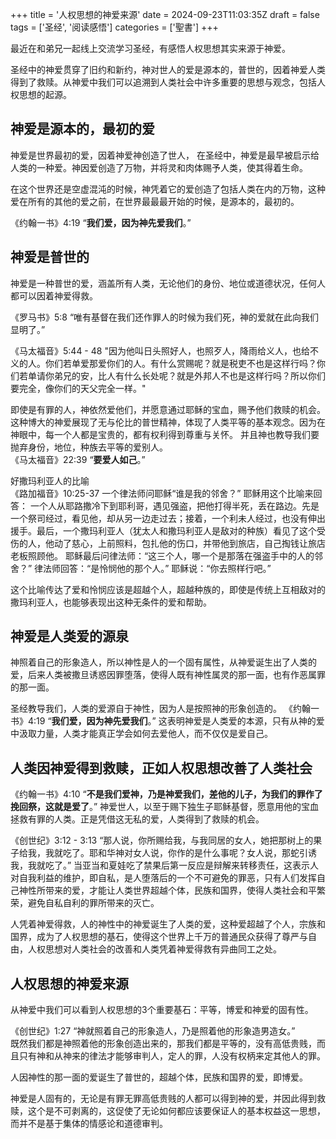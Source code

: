 +++
title = '人权思想的神爱来源'
date = 2024-09-23T11:03:35Z
draft = false
tags = ['圣经', '阅读感悟']
categories = ['聖書']
+++

最近在和弟兄一起线上交流学习圣经，有感悟人权思想其实来源于神爱。

<!--more-->

圣经中的神爱贯穿了旧约和新约，神对世人的爱是源本的，普世的，因着神爱人类得到了救赎。从神爱中我们可以追溯到人类社会中许多重要的思想与观念，包括人权思想的起源。

## 神爱是源本的，最初的爱

神爱是世界最初的爱，因着神爱神创造了世人，
在圣经中，神爱是最早被启示给人类的一种爱。神因爱创造了万物，并将灵和肉体赐予人类，使其得着生命。

在这个世界还是空虚混沌的时候，神凭着它的爱创造了包括人类在内的万物，这种爱在所有的其他的爱之前，在世界最最最开始的时候，是源本的，最初的。

《约翰一书》4:19 “**我们爱，因为神先爱我们**。”

## 神爱是普世的

神爱是一种普世的爱，涵盖所有人类，无论他们的身份、地位或道德状况，任何人都可以因着神爱得救。

《罗马书》5:8  “唯有基督在我们还作罪人的时候为我们死，神的爱就在此向我们显明了。”

《马太福音》5:44 - 48 "因为他叫日头照好人，也照歹人，降雨给义人，也给不义的人。你们若单爱那爱你们的人。有什么赏赐呢？就是税吏不也是这样行吗？你们若单请你弟兄的安，比人有什么长处呢？就是外邦人不也是这样行吗？所以你们要完全，像你们的天父完全一样。"  

即使是有罪的人，神依然爱他们，并愿意通过耶稣的宝血，赐予他们救赎的机会。这种博大的神爱展现了无与伦比的普世精神，体现了人类平等的基本观念。因为在神眼中，每一个人都是宝贵的，都有权利得到尊重与关怀。
并且神也教导我们要抛弃身份，地位，种族去平等的爱别人。  
《马太福音》22:39 “**要爱人如己**。”

好撒玛利亚人的比喻  
《路加福音》10:25-37  一个律法师问耶稣“谁是我的邻舍？” 耶稣用这个比喻来回答：
一个人从耶路撒冷下到耶利哥，遇见强盗，把他打得半死，丢在路边。先是一个祭司经过，看见他，却从另一边走过去；接着，一个利未人经过，也没有伸出援手。最后，一个撒玛利亚人（犹太人和撒玛利亚人是敌对的种族）看见了这个受伤的人，他动了慈心，上前照料，包扎他的伤口，并带他到旅店，自己掏钱让旅店老板照顾他。
耶稣最后问律法师：“这三个人，哪一个是那落在强盗手中的人的邻舍？” 律法师回答：“是怜悯他的那个人。” 耶稣说：“你去照样行吧。”

这个比喻传达了爱和怜悯应该是超越个人，超越种族的，即使是传统上互相敌对的撒玛利亚人，也能够表现出这种无条件的爱和帮助。

## 神爱是人类爱的源泉

神照着自己的形象造人，所以神性是人的一个固有属性，从神爱诞生出了人类的爱，后来人类被撒旦诱惑因罪堕落，使得人既有神性属灵的那一面，也有作恶属罪的那一面。

圣经教导我们，人类的爱源自于神性，因为人是按照神的形象创造的。
《约翰一书》4:19 “**我们爱，因为神先爱我们**。” 
这表明神爱是人类爱的本源，只有从神的爱中汲取力量，人类才能真正学会如何去爱他人，而不仅仅是爱自己。

## 人类因神爱得到救赎，正如人权思想改善了人类社会

《约翰一书》4:10 “**不是我们爱神，乃是神爱我们，差他的儿子，为我们的罪作了挽回祭，这就是爱了**。” 神爱世人，以至于赐下独生子耶稣基督，愿意用他的宝血拯救有罪的人类。正是凭借这无私的爱，人类得到了救赎的机会。

《创世纪》3:12 - 3:13 “那人说，你所赐给我，与我同居的女人，她把那树上的果子给我，我就吃了。耶和华神对女人说，你作的是什么事呢？女人说，那蛇引诱我，我就吃了。”  当亚当和夏娃吃了禁果后第一反应是辩解来转移责任，这表示人对自我利益的维护，即自私，是人堕落后的一个不可避免的罪恶，只有人们发挥自己神性所带来的爱，才能让人类世界超越个体，民族和国界，使得人类社会和平繁荣，避免自私自利的罪所带来的灭亡。

人凭着神爱得救，人的神性中的神爱诞生了人类的爱，这种爱超越了个人，宗族和国界，成为了人权思想的基石，使得这个世界上千万的普通民众获得了尊严与自由，人权思想对人类社会的改善和人类凭着神爱得救有异曲同工之处。

## 人权思想的神爱来源

从神爱中我们可以看到人权思想的3个重要基石：平等，博爱和神爱的固有性。

《创世纪》1:27 “神就照着自己的形象造人，乃是照着他的形象造男造女。”  
既然我们都是神照着他的形象创造出来的，那我们都是平等的，没有高低贵贱，而且只有神和从神来的律法才能够审判人，定人的罪，人没有权柄来定其他人的罪。

人因神性的那一面的爱诞生了普世的，超越个体，民族和国界的爱，即博爱。

神爱是人固有的，无论是有罪无罪高低贵贱的人都可以得到神的爱，并因此得到救赎，这个是不可剥离的，这促使了无论如何都应该要保证人的基本权益这一思想，而并不是基于集体的情感论和道德审判。


